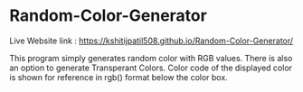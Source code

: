 # Random-Color-Generator

Live Website link : https://kshitijpatil508.github.io/Random-Color-Generator/

This program simply generates random color with RGB values. There is also an option to generate Transperant Colors.
Color code of the displayed color is shown for reference in rgb() format below the color box. 
